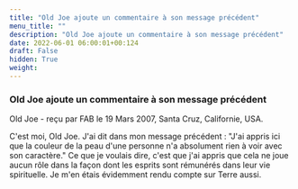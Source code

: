 ```yaml
---
title: "Old Joe ajoute un commentaire à son message précédent"
menu_title: ""
description: "Old Joe ajoute un commentaire à son message précédent"
date: 2022-06-01 06:00:01+00:124
draft: False
hidden: True
weight:
---
```

### Old Joe ajoute un commentaire à son message précédent

Old Joe - reçu par FAB le 19 Mars 2007, Santa Cruz, Californie, USA.

C'est moi, Old Joe.
J'ai dit dans mon message précédent : "J'ai appris ici que la couleur de la peau d'une personne n'a absolument rien à voir avec son caractère." Ce que je voulais dire, c'est que j'ai appris que cela ne joue aucun rôle dans la façon dont les esprits sont rémunérés dans leur vie spirituelle. Je m'en étais évidemment rendu compte sur Terre aussi.